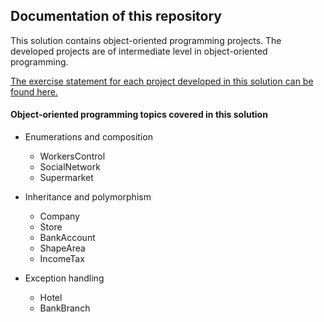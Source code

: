 ## Documentation of this repository

This solution contains object-oriented programming projects. The developed projects are of intermediate level in object-oriented programming.

[The exercise statement for each project developed in this solution can be found here.](exercises.txt)

#### Object-oriented programming topics covered in this solution

+ Enumerations and composition
  - WorkersControl
  - SocialNetwork
  - Supermarket

+ Inheritance and polymorphism
  - Company
  - Store
  - BankAccount
  - ShapeArea
  - IncomeTax

+ Exception handling
  - Hotel
  - BankBranch
